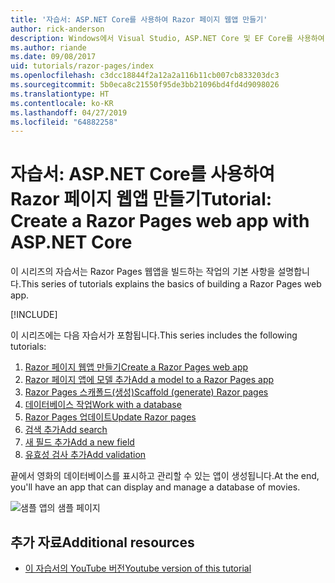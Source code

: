 ```yaml
---
title: '자습서: ASP.NET Core를 사용하여 Razor 페이지 웹앱 만들기'
author: rick-anderson
description: Windows에서 Visual Studio, ASP.NET Core 및 EF Core를 사용하여 Razor 페이지 웹앱을 만듭니다.
ms.author: riande
ms.date: 09/08/2017
uid: tutorials/razor-pages/index
ms.openlocfilehash: c3dcc18844f2a12a2a116b11cb007cb833203dc3
ms.sourcegitcommit: 5b0eca8c21550f95de3bb21096bd4fd4d9098026
ms.translationtype: HT
ms.contentlocale: ko-KR
ms.lasthandoff: 04/27/2019
ms.locfileid: "64882258"
---
```

# <a name="tutorial-create-a-razor-pages-web-app-with-aspnet-core"></a><span data-ttu-id="d9fdc-103">자습서: ASP.NET Core를 사용하여 Razor 페이지 웹앱 만들기</span><span class="sxs-lookup"><span data-stu-id="d9fdc-103">Tutorial: Create a Razor Pages web app with ASP.NET Core</span></span>

<span data-ttu-id="d9fdc-104">이 시리즈의 자습서는 Razor Pages 웹앱을 빌드하는 작업의 기본 사항을 설명합니다.</span><span class="sxs-lookup"><span data-stu-id="d9fdc-104">This series of tutorials explains the basics of building a Razor Pages web app.</span></span> 

[!INCLUDE[](~/includes/advancedRP.md)]

<span data-ttu-id="d9fdc-105">이 시리즈에는 다음 자습서가 포함됩니다.</span><span class="sxs-lookup"><span data-stu-id="d9fdc-105">This series includes the following tutorials:</span></span>

1. [<span data-ttu-id="d9fdc-106">Razor 페이지 웹앱 만들기</span><span class="sxs-lookup"><span data-stu-id="d9fdc-106">Create a Razor Pages web app</span></span>](xref:tutorials/razor-pages/razor-pages-start)
1. [<span data-ttu-id="d9fdc-107">Razor 페이지 앱에 모델 추가</span><span class="sxs-lookup"><span data-stu-id="d9fdc-107">Add a model to a Razor Pages app</span></span>](xref:tutorials/razor-pages/model)
1. [<span data-ttu-id="d9fdc-108">Razor Pages 스캐폴드(생성)</span><span class="sxs-lookup"><span data-stu-id="d9fdc-108">Scaffold (generate) Razor pages</span></span>](xref:tutorials/razor-pages/page)
1. [<span data-ttu-id="d9fdc-109">데이터베이스 작업</span><span class="sxs-lookup"><span data-stu-id="d9fdc-109">Work with a database</span></span>](xref:tutorials/razor-pages/sql)
1. [<span data-ttu-id="d9fdc-110">Razor Pages 업데이트</span><span class="sxs-lookup"><span data-stu-id="d9fdc-110">Update Razor pages</span></span>](xref:tutorials/razor-pages/da1)
1. [<span data-ttu-id="d9fdc-111">검색 추가</span><span class="sxs-lookup"><span data-stu-id="d9fdc-111">Add search</span></span>](xref:tutorials/razor-pages/search)
1. [<span data-ttu-id="d9fdc-112">새 필드 추가</span><span class="sxs-lookup"><span data-stu-id="d9fdc-112">Add a new field</span></span>](xref:tutorials/razor-pages/new-field)
1. [<span data-ttu-id="d9fdc-113">유효성 검사 추가</span><span class="sxs-lookup"><span data-stu-id="d9fdc-113">Add validation</span></span>](xref:tutorials/razor-pages/validation)

<span data-ttu-id="d9fdc-114">끝에서 영화의 데이터베이스를 표시하고 관리할 수 있는 앱이 생성됩니다.</span><span class="sxs-lookup"><span data-stu-id="d9fdc-114">At the end, you'll have an app that can display and manage a database of movies.</span></span>

![샘플 앱의 샘플 페이지](index/_static/sample-page.png)

## <a name="additional-resources"></a><span data-ttu-id="d9fdc-116">추가 자료</span><span class="sxs-lookup"><span data-stu-id="d9fdc-116">Additional resources</span></span>

* [<span data-ttu-id="d9fdc-117">이 자습서의 YouTube 버전</span><span class="sxs-lookup"><span data-stu-id="d9fdc-117">Youtube version of this tutorial</span></span>](https://www.youtube.com/watch?v=F0SP7Ry4flQ&feature=youtu.be)
